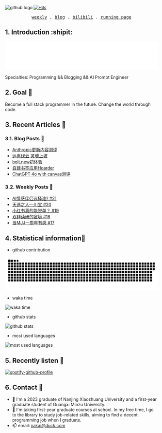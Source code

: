 ![github logo](https://img.shields.io/badge/github-real--jiakai-lightgrey?logo=github)
[![Hits](https://hits.seeyoufarm.com/api/count/incr/badge.svg?url=https%3A%2F%2Fgithub.com%2Freal-jiakai&count_bg=%2379C83D&title_bg=%23555555&icon=next-dot-js.svg&icon_color=%23E7E7E7&title=hits&edge_flat=false)](https://hits.seeyoufarm.com)

<p align="center">
  <samp>
    <a href="https://gujiakai.top">weekly</a> .
    <a href="https://blog.gujiakai.top">blog</a> .
    <a href="https://space.bilibili.com/488592525">bilibili</a> .
    <a href="https://run.gujiakai.top">running page</a>
  </samp>
</p>

## 1. Introduction :shipit:

![hello i am jaya](https://raw.githubusercontent.com/real-jiakai/real-jiakai/main/assets/hello-im-jaya.svg)

Specialties: Programming && Blogging && AI Prompt Engineer

## 2. Goal 🚩

Become a full stack programmer in the future.
Change the world through code.

## 3. Recent Articles 📝

### 3.1. Blog Posts 📄

<!-- BLOG-POST-LIST:START -->
- [Anthropic更新内容测评](https://blog.gujiakai.top/2024/10/anthropic-updates-evaluation.html)
- [远离绿云,灵魂上坡](https://blog.gujiakai.top/2024/10/stay-away-from-greencloud.html)
- [bolt.new初体验](https://blog.gujiakai.top/2024/10/bolt-new-first-experience.html)
- [自建书签应用Hoarder](https://blog.gujiakai.top/2024/10/self-hosted-bookmark-app-hoarder.html)
- [ChatGPT 4o with canvas测评](https://blog.gujiakai.top/2024/10/chatgpt-4o-canvas-review.html)
<!-- BLOG-POST-LIST:END -->

### 3.2. Weekly Posts 📄

<!-- WEEKLY-POST-LIST:START -->
- [AI情感伴侣选择谁? #21](https://gujiakai.top/2024/09/weekly-issue-21)
- [天选之人—川宝 #20](https://gujiakai.top/2024/07/weekly-issue-20)
- [小红书真的能脱单？ #19](https://gujiakai.top/2024/06/weekly-issue-19)
- [双非读研的窘境 #18](https://gujiakai.top/2024/05/weekly-issue-18)
- [当MJJ一周年有感 #17](https://gujiakai.top/2024/03/weekly-issue-17)
<!-- WEEKLY-POST-LIST:END -->

## 4. Statistical information📜

- github contribution

![github contribution](https://raw.githubusercontent.com/real-jiakai/real-jiakai/output/github-contribution-grid-snake.svg)

- waka time

![waka time](https://wakatime.com/share/@Jaya/b277c128-2898-4b50-a06b-80e5e93e642d.svg)

- github stats

![github stats](https://github-readme-stats-jiakai.vercel.app/api?username=real-jiakai&count_private=true&show_icons=true&theme=radical)

- most used languages

![most used languages](https://github-readme-stats-jiakai.vercel.app/api/top-langs/?username=real-jiakai&theme=radical)

## 5. Recently listen 🎵

[![spotify-github-profile](https://spotify-github-profile.kittinanx.com/api/view?uid=31xulne5z45q3wqlwgogsrxcsgg4&cover_image=true&theme=default&show_offline=false&background_color=121212&interchange=false)](https://github.com/kittinan/spotify-github-profile)

## 6. Contact 📧

- 🔭 I'm a 2023 graduate of Nanjing Xiaozhuang University and a first-year graduate student of Guangxi Minzu University.
- 🌱 I'm taking first-year graduate courses at school. In my free time, I go to the library to study job-related skills, aiming to find a decent programming job when I graduate.
- 📫 email: jiakai@duck.com

